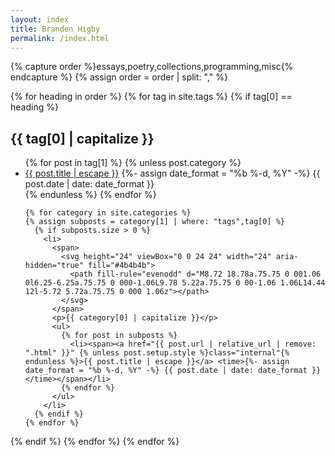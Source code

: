 ```yaml
---
layout: index
title: Branden Higby
permalink: /index.html
---
```


{% capture order %}essays,poetry,collections,programming,misc{% endcapture %}
{% assign order = order | split: "," %}

{% for heading in order %}
{% for tag in site.tags %}
{% if tag[0] == heading %}

  <h2>{{ tag[0] | capitalize }}</h2>
  <ul>
    {% for post in tag[1] %}
      {% unless post.category %}
        <li>
          <span><a href="{{ post.url | relative_url | remove: ".html" }}" {% unless post.setup.style %}class="internal" {% endunless %}>{{ post.title | escape }}</a> <time> {%- assign date_format = "%b %-d, %Y" -%} {{ post.date | date: date_format }}</time></span>
        </li>
      {% endunless %}
    {% endfor %}


    {% for category in site.categories %}
    {% assign subposts = category[1] | where: "tags",tag[0] %}
      {% if subposts.size > 0 %}
        <li>
          <span>
            <svg height="24" viewBox="0 0 24 24" width="24" aria-hidden="true" fill="#4b4b4b">
              <path fill-rule="evenodd" d="M8.72 18.78a.75.75 0 001.06 0l6.25-6.25a.75.75 0 000-1.06L9.78 5.22a.75.75 0 00-1.06 1.06L14.44 12l-5.72 5.72a.75.75 0 000 1.06z"></path>
            </svg>
          </span>
          <p>{{ category[0] | capitalize }}</p>
          <ul>
            {% for post in subposts %}
              <li><span><a href="{{ post.url | relative_url | remove: ".html" }}" {% unless post.setup.style %}class="internal"{% endunless %}>{{ post.title | escape }}</a> <time>{%- assign date_format = "%b %-d, %Y" -%} {{ post.date | date: date_format }}</time></span></li>
            {% endfor %}
          </ul>
        </li>
      {% endif %}
    {% endfor %}
  </ul>
  {% endif %}
{% endfor %}
{% endfor %}
